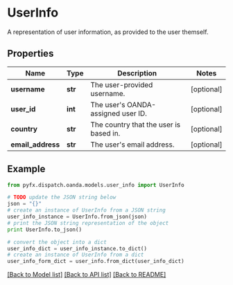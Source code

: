 # UserInfo

A representation of user information, as provided to the user themself.

## Properties
Name | Type | Description | Notes
------------ | ------------- | ------------- | -------------
**username** | **str** | The user-provided username. | [optional] 
**user_id** | **int** | The user&#39;s OANDA-assigned user ID. | [optional] 
**country** | **str** | The country that the user is based in. | [optional] 
**email_address** | **str** | The user&#39;s email address. | [optional] 

## Example

```python
from pyfx.dispatch.oanda.models.user_info import UserInfo

# TODO update the JSON string below
json = "{}"
# create an instance of UserInfo from a JSON string
user_info_instance = UserInfo.from_json(json)
# print the JSON string representation of the object
print UserInfo.to_json()

# convert the object into a dict
user_info_dict = user_info_instance.to_dict()
# create an instance of UserInfo from a dict
user_info_form_dict = user_info.from_dict(user_info_dict)
```
[[Back to Model list]](../README.md#documentation-for-models) [[Back to API list]](../README.md#documentation-for-api-endpoints) [[Back to README]](../README.md)


